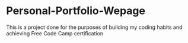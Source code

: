# Personal-Portfolio-Wepage
This is a project done for the purposes of building my coding habits and achieving Free Code Camp certification
